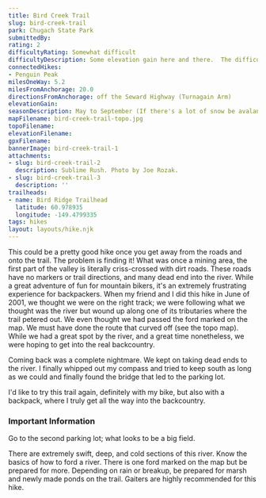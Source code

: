 ```yaml
---
title: Bird Creek Trail
slug: bird-creek-trail
park: Chugach State Park
submittedBy: 
rating: 2
difficultyRating: Somewhat difficult
difficultyDescription: Some elevation gain here and there.  The difficulty lies in navigating to the right trail.
connectedHikes:
- Penguin Peak
milesOneWay: 5.2
milesFromAnchorage: 20.0
directionsFromAnchorage: off the Seward Highway (Turnagain Arm)
elevationGain: 
seasonDescription: May to September (If there's a lot of snow be avalanche aware!)
mapFilename: bird-creek-trail-topo.jpg
topoFilename: 
elevationFilename: 
gpxFilename: 
bannerImage: bird-creek-trail-1
attachments:
- slug: bird-creek-trail-2
  description: Sublime Rush. Photo by Joe Rozak.
- slug: bird-creek-trail-3
  description: ''
trailheads:
- name: Bird Ridge Trailhead
  latitude: 60.978935
  longitude: -149.4799335
tags: hikes
layout: layouts/hike.njk
---
```

This could be a pretty good hike once you get away from the roads and onto the trail. The problem is finding it! What was once a mining area, the first part of the valley is literally criss-crossed with dirt roads. These roads have no markers or trail directions, and many dead end into the river. While a great adventure of fun for mountain bikers, it's an extremely frustrating experience for backpackers.
When my friend and I did this hike in June of 2001, we thought we were on the right track; we were following what we thought was the river but wound up along one of its tributaries where the trail petered out. We even thought we had passed the ford marked on the map. We must have done the route that curved off (see the topo map). While we had a great spot by the river, and a great time nonetheless, we were hoping to get into the real backcountry.

Coming back was a complete nightmare. We kept on taking dead ends to the river. I finally whipped out my compass and tried to keep south as long as we could and finally found the bridge that led to the parking lot.

I'd like to try this trail again, definitely with my bike, but also with a backpack, where I truly get all the way into the backcountry.

### Important Information

Go to the second parking lot; what looks to be a big field.

There are extremely swift, deep, and cold sections of this river. Know the basics of how to ford a river. There is one ford marked on the map but be prepared for more. 
Depending on rain or breakup, be prepared for marsh and newly made ponds on the trail. Gaiters are highly recommended for this hike.